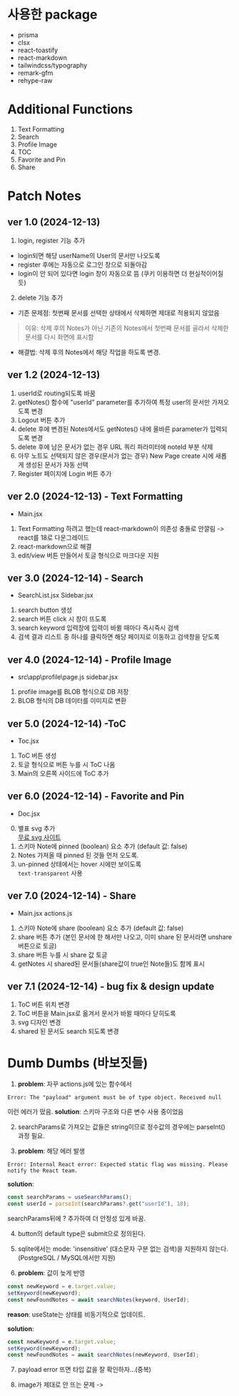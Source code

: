 # 사용한 package
* prisma
* clsx
* react-toastify
* react-markdown
* tailwindcss/typography
* remark-gfm
* rehype-raw

# Additional Functions
1. Text Formatting
2. Search
3. Profile Image
4. TOC
5. Favorite and Pin
6. Share

# Patch Notes
## ver 1.0 (2024-12-13)
1. login, register 기능 추가
* login되면 해당 userName의 User의 문서만 나오도록
* register 후에는 자동으로 로그인 창으로 되돌아감
* login이 안 되어 있다면 login 창이 자동으로 뜸
(쿠키 이용하면 더 현실적이어질 듯)
2. delete 기능 추가
* 기존 문제점: 첫번째 문서를 선택한 상태에서 삭제하면 제대로 적용되지 않았음
> 이유: 삭제 후의 Notes가 아닌 기존의 Notes에서 첫번째 문서를 골라서 삭제한 문서를 다시 화면에 표시함
* 해결법: 삭제 후의 Notes에서 해당 작업을 하도록 변경.
## ver 1.2 (2024-12-13)
1. userId로 routing되도록 바꿈
2. getNotes() 함수에 "userId" parameter를 추가하여 특정 user의 문서만 가져오도록 변경
3. Logout 버튼 추가
4. delete 후에 변경된 Notes에서도 getNotes() 내에 올바른 parameter가 입력되도록 변경
5. delete 후에 남은 문서가 없는 경우 URL 쿼리 파라미터에 noteId 부분 삭제
6. 아무 노트도 선택되지 않은 경우(문서가 없는 경우) New Page create 시에 새롭게 생성된 문서가 자동 선택
7. Register 페이지에 Login 버튼 추가
## ver 2.0 (2024-12-13) - Text Formatting
+ Main.jsx
1. Text Formatting 하려고 했는데 react-markdown이 의존성 충돌로 안깔림
-> react를 18로 다운그레이드
2. react-markdown으로 해결  
3. edit/view 버튼 만들어서 토글 형식으로 마크다운 지원
## ver 3.0 (2024-12-14) - Search
+ SearchList.jsx Sidebar.jsx
1. search button 생성
2. search 버튼 click 시 창이 뜨도록
3. search keyword 입력창에 입력이 바뀔 때마다 즉시즉시 검색
4. 검색 결과 리스트 중 하나를 클릭하면 해당 페이지로 이동하고 검색창을 닫도록
## ver 4.0 (2024-12-14) - Profile Image
+ src\app\profile\page.js sidebar.jsx
1. profile image를 BLOB 형식으로 DB 저장
2. BLOB 형식의 DB 데이터를 이미지로 변환
## ver 5.0 (2024-12-14) -ToC
+ Toc.jsx
1. ToC 버튼 생성
2. 토글 형식으로 버튼 누를 시 ToC 나옴
3. Main의 오른쪽 사이드에 ToC 추가
## ver 6.0 (2024-12-14) - Favorite and Pin
+ Doc.jsx
0. 별표 svg 추가  
[무료 svg 사이트](https://heroicons.com/)
1. 스키마 Note에 pinned (boolean) 요소 추가 (default 값: false)
2. Notes 가져올 때 pinned 된 것들 먼저 오도록.
3. un-pinned 상태에서는 hover 시에만 보이도록  
`text-transparent` 사용
## ver 7.0 (2024-12-14) - Share
+ Main.jsx actions.js
1. 스키마 Note에 share (boolean) 요소 추가 (default 값: false)
2. share 버튼 추가 (본인 문서에 한 해서만 나오고, 이미 share 된 문서라면 unshare 버튼으로 토글)
3. share 버튼 누를 시 share 값 토글
4. getNotes 시 shared된 문서들(share값이 true인 Note들)도 함께 표시

## ver 7.1 (2024-12-14) - bug fix & design update
1. ToC 버튼 위치 변경
2. ToC 버튼을 Main.jsx로 옮겨서 문서가 바뀔 때마다 닫히도록
3. svg 디자인 변경
4. shared 된 문서도 search 되도록 변경

# Dumb Dumbs (바보짓들)
1. **problem**: 자꾸 actions.js에 있는 함수에서 
```
Error: The "payload" argument must be of type object. Received null
```
이런 에러가 떴음.
**solution**: 스키마 구조와 다른 변수 사용 중이었음

2. searchParams로 가져오는 값들은 string이므로 정수값의 경우에는 parseInt() 과정 필요.

3. **problem**: 해당 에러 발생
```
Error: Internal React error: Expected static flag was missing. Please notify the React team.
```
**solution**: 
```jsx
const searchParams = useSearchParams();
const userId = parseInt(searchParams?.get("userId"), 10);
```
searchParams뒤에 ? 추가하여 더 안정성 있게 바꿈.

4. button의 default type은 submit으로 정의된다.

5. sqlite에서는 mode: 'insensitive' (대소문자 구분 없는 검색)을 지원하지 않는다.  
(PostgreSQL / MySQL에서만 지원)

6. **problem**: 값이 늦게 반영
```jsx
const newKeyword = e.target.value;
setKeyword(newKeyword);
const newFoundNotes = await searchNotes(keyword, UserId);
```

**reason**: useState는 상태를 비동기적으로 업데이트.  

**solution**: 
```jsx
const newKeyword = e.target.value;
setKeyword(newKeyword);
const newFoundNotes = await searchNotes(newKeyword, UserId);
```

7. payload error 뜨면 타입 값을 잘 확인하자...(중복)

8. image가 제대로 안 뜨는 문제
-> 